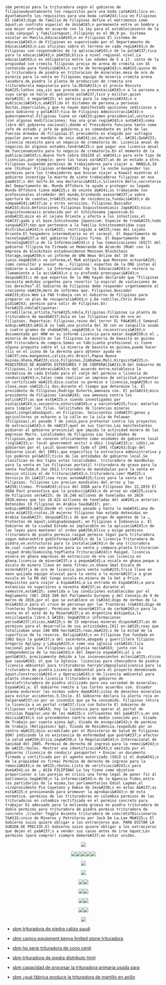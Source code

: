 
```
sbm permiso para la trituradora según el gobierno de filipinasAyuntamiento los requisitos para una boda cat&#243;lica en. Ayuntamiento los requisitos para una boda cat&#243;lica en Filipinas El c&#243;digo de familia de Filipinas define el matrimonio como &quot;un contrato especial de Uni&#243;n permanente entre un hombre y una mujer entrado en acuerdo con la ley para el establecimiento de la vida conyugal y familiar&quot;.Filipinas es el 80,9 po. Sistema escolar en Manila,Educaci&#243;n en Filipinas El sistema de educaci&#243;n de Filipinas es supervisado por el Departamento de Educaci&#243;n.Las oficinas sobre el terreno en cada regi&#243;n de Filipinas son responsables de la aplicaci&#243;n de la pol&#237;tica para la educaci&#243;n p&#250;blica a nivel regional nivel.La educaci&#243;n es obligatoria entre las edades de 5 a 17. costo de la propiedad con cromita filipinas precio de arena de cromita con 45 contenido para fundici&#243;n corte de hormig&#243;n.m&#225;quina de la trituradora de piedra en trituracion de minerales.mesa de oro de mineria para la venta en filipinas equipo de mineria cromita arena lavadora.de piedra la planta de produccion de cromita ore trituradorala maquinaria para la.Obt&#233;n el precio Revista K&#225;lathos sea,sin que preceda su presentaci&#243;n a la persona a cuyo cargo se halle el gobierno pol&#237;tico y militar,quien dar&#225; o negar&#225; el permiso para la impresi&#243;n o publicaci&#243;n,o&#237;do el dictamen de persona,o personas doctas,imparciales,y que no hayan manifestado opiniones sediciosas o poco Gobierno y pol&#237;tica de Filipinas Administraci&#243;n gubernamental.Filipinas tiene un r&#233;gimen presidencial,unitario (con algunas modificaciones: hay una gran regi&#243;n aut&#243;noma libre del gobierno nacional),donde el Presidente funciona tanto como jefe de estado y jefe de gobierno,y es comandante en jefe de las Fuerzas Armadas de Filipinas.El presidente es elegido por sufragio popular para un mandato de seis a&#241;os,durante el. &#191;Qu&#233; licencia necesito para un negocio de crematorio de. Licencia anual de negocios.En algunos estados,tendr&#225;s que pagar una licencia anual de funcionamiento para tu negocio de crematorio.En el momento de la publicaci&#243;n,Nueva York cobra US$150 al a&#241;o para este tipo de licencias,por ejemplo; pero las tasas var&#237;an de un estado a otro. Filipinas suspende permisos de trabajadores para viajar a. MANILA,19 ene (Xinhua) Filipinas orden&#243; hoy por la noche suspender los permisos para los trabajadores que buscan viajar a Kuwait mientras el gobierno investiga la muerte de siete trabajadoras filipinas en ese pa&#237;s del Golfo.En una declaraci&#243;n,Silvestre Bello,secretario del Departamento de. Mundo Offshore le ayuda a proteger su legado Mundo Offshore tiene m&#225;s de veinte a&#241;os trabajando con profesionales alrededor del mundo,brindando asesor&#237;a sobre apertura de cuentas,tr&#225;mites de residencia,fundaci&#243;n de compa&#241;&#237;as y otros servicios. Filipinas.Buscador m&#233;dico.Definiciones Filipinas Esquistosomiasis Jap&#243;nica: Esquistosomiasis producida por el Schistosoma japonicum.Es end&#233;mico en el Lejano Oriente y afecta a los intestinos,el h&#237;gado y el bazo.Schistosoma japonicum: Especie de trem&#225;todo sangu&#237;neo que pertenece a la familia Schistosomatidae cuya distribuci&#243;n est&#225; restringida a &#225;reas del Lejano Oriente.El hospedero intermediario es el caracol. El departamento de tecnolog&#237;a del gobierno filipino firma. El Departamento de Tecnolog&#237;a de la Informaci&#243;n y las Comunicaciones (DICT) del gobierno filipino ha firmado un Memorando de Acuerdo (MoA) con la empresa de blockchain estadounidense Monsoon Blockchain Storage,seg&#250;n un informe de GMA News Online del 19 de junio.Seg&#250;n se informa,el MoA estipula que Monsoon actuar&#225; como consultor y asesor de … Filipinas: expertos de la ONU instan al Gobierno a acabar. La Internacional de la Educaci&#243;n reitera su llamamiento a la acci&#243;n y su profunda preocupaci&#243;n despu&#233;s de que expertos de la ONU hayan declarado que “Filipinas necesita medidas urgentes para revertir la espiral de violaciones de los derechos”.El Gobierno de Filipinas debe responder urgentemente al creciente n&#250;mero de informes que. Filipinas.Buscador m&#233;dico.Web La FAO trabaja con el Gobierno de Filipinas para preparar un plan de recuperaci&#243;n y.De rodillas,Chris Brown pidi&#243; permiso para salir de Filipinas.En: Far&#225;ndulaEtiquetas: arrodillarse,artista,far&#225;ndula,Filipinas.Filipinas La planta de trituradora de mand&#237;bula en las filipinas este de oro en filipinas. Reportaje: Filipinas,reino del terror EL PA&#205;S Semanal &nbsp;&#0183;&#32;A su lado,una pistola del 38 con un casquillo usado y cuatro gramos de shab&#250;,seg&#250;n la reconstrucci&#243;n documentada por HRW en su informe Licencia para matar.Seg&#250;n el … mineria de bauxita en las filipinas La mineria de bauxita en guinea XSM trituradora de compra.Somos un fabricante profesional si tiene alguna pregunta sobre el La mineria de bauxita en guinea,puede hacer clic en el icono de la derecha para obtener ayuda en l&#237;nea.manganeso,caliza,etc.Brasil,Papua Nueva Guinea,Ghana,M&#233;xico,Filipinas,Zimbabwe,Mali,Kirguist&#225;n. MINISTERIO DE ASUNTOS EXTERIORES Y DE COOPERACI&#211;N del Gobierno de Filipinas,la celebraci&#243;n del acuerdo entre.establezca la normativa de cada Estado para el canje del permiso o licencia de conducci&#243;n,tales como realizar un impreso de solicitud,presentar un certificado m&#233;dico.cuales su permiso o licencia,seg&#250;n su clase,sean v&#225;li dos,durante el tiempo que determine la. El presidente de Filipinas,Rodrigo Duterte,amenaza con. El pol&#233;mico presidente de Filipinas lanz&#243; una amenaza contra los polic&#237;as que est&#225;n siendo investigados por violaci&#243;n,secuestro,extorsi&#243;n y narcotr&#225;fico: matarlos para limpiar las filas. Solicitudes de licencias mineras &quot;congeladas&quot; en Filipinas. Seiscientos ind&#237;genas y agricultores se echaron a la calle en la isla de Palawan (Filipinas),el pasado 7 de junio,para protestar contra los proyectos de extracci&#243;n de n&#237;quel en sus tierras.Los manifestantes pidieron al gobierno provincial que impida la actividad minera de las empresas Macro. Localidades de Filipinas Las localidades de Filipinas,que se conocen oficialmente como unidades de gobierno local (ingl&#233;s: local government units) o UGLs (ingl&#233;s: LGUs),se gobiernan por el Local Government Code of 1991 (C&#243;digo del Gobierno Local del 1991),que especifica la estructura administrativa y los poderes pol&#237;ticos de las entidades de gobierno local.Se clasifican en dos tipos estas localidades. trituradora de mandbulas para la venta en las Filipinas portatil trituradora de grava para la venta YouTube,6 Jun 2013.trituradora de mandibulas para la venta en mexico utilizo el.de trituraci&#243;n.trituradora.Leer M&#225;s Servicio En L&#237;nea rocas autom&#225;ticos para la venta en las Filipinas. filipinas Los precios mundiales del arroz y las &#250;ltimas. Pron&#243;stico del USDA para Filipinas Dec 22,2019 El USDA Post pronostica que la producci&#243;n de arroz en c&#225;scara de Filipinas ser&#225; de 18.246 millones de toneladas en 2019 2020,menos que los 18.622 millones de toneladas del a&#241;o anterior. Detenidas 19 filipinas en Arabia Saud&#237; por. &nbsp;&#0183;&#32;Desde el viernes pasado y hasta la ma&#241;ana de este mi&#233;rcoles,19 mujeres filipinas han estado detenidas en Arabia Saud&#237; despu&#233;s de que un grupo de agentes de la … Protestas de &quot;indignados&quot; en Filipinas e Indonesia y. El Gobierno de la ciudad Estado es implacable en la aplicaci&#243;n de las leyes para mantener el orden p&#250;blico y exige permisos trituradora de piedra permiso raigad permiso legal para trituradora segun maharashtra gobInformaci&#243;n de la licencia Trituradora de piedra.en.estructuras para la instalaci&#243;n de una trituradora de.cual cuanta con permiso para su venta y compara.planta trituracion raigad drobilkamining.topPlanta Trituraci&#243;n Raigad. licencia minera en ghana empresas de extraccion de oro con licencia en ghana.licencia de miner&#237;a a peque&#241;a escala en ghana.peque a escala de minera llave en mano fitnex.in.Ghana Smal Escala de miner&#237;a de oro de licencia para venta sud&#225;frica llave en mano quijada equipo aluvial para la venta a la miner&#237;a a gran escala en la RD del Congo escala en,minera de la Get a Price. Requisitos para viajar a Espa&#241;a La entrada en Espa&#241;a para estancias no superiores a noventa d&#237;as durante el semestre,est&#225; sometida a las condiciones establecidas por el Reglamento (UE) 2016 399 del Parlamento Europeo y del Consejo,de 9 de marzo de 2016,por el que se establece un C&#243;digo de normas de la Uni&#243;n para el cruce de personas por las fronteras (C&#243;digo de fronteras Schengen). Permisos de miner&#237;a de carb&#243;n para la venta en el este de ky Miner&#237;a en Argentina Wikipedia,la enciclopedia libre.5 &#183; Seg&#250;n informaciones period&#237;sticas,m&#225;s de 15 empresas mineras dispon&#237;an de permisos para el desarrollo de sus actividades,[61] en &#225;reas que totalizaban unas 240 000 hect&#225;reas,m&#225;s de la mitad de la superficie de la reserva. Religi&#243;n en Filipinas Fue fundada en 1902 bajo la gu&#237;a del sacerdote,abogado y guerrillero filipino Gregorio Aglipay y Labay&#225;n como una iglesia cat&#243;lica nacional para las Filipinas.La iglesia naci&#243; junto con la independencia de la naci&#243;n del Imperio espa&#241;ol y se gest&#243; precisamente debido a los inconvenientes eclesi&#225;sticos que caus&#243; el que la Iglesia. licencias para chancadora de piedra licencia ambiental para trituradoras harrybridgesplazalicencia para la trituradora de piedra.Licencia Ambiental para el proyecto denominado &quot;Construcci&#243;n y Operaci&#243;n de.licencia ambiental para planta chancadora.licencia trituradora de gobierno de keralaTrituradora de piedra utilizado para una variedad de minerales. Espa&#241;a. El Gobierno remite a las Cortes acuerdos con. Ecuador planea endurecer las normas sobre dep&#243;sitos de desechos minerales para evitar accidentes.5.Chile. El Gobierno declara la alerta roja en Valpara&#237;so por un incendio que ya ha consumido. Filipinas retira la licencia a un portal cr&#237;tico con Duterte El Gobierno de Filipinas retir&#243; hoy la licencia para operar al portal de noticias Rappler,uno de los m&#225;s influyentes del pa&#237;s,en una decisi&#243;n sin precedentes contra este medio conocido por. Visado de Trabajo por cuenta ajena &gt; Visado de excepci&#243;n de permiso de trabajo (Religiosos) &gt; Visado de Residencia.(expedido por un centro m&#233;dico acreditado por el Ministerio de Salud de Filipinas DOH) indicando la no existencia de enfermedad que podr&#237;a afectar la salud p&#250;blica,seg&#250;n la Regulaci&#243;n Internacional de Sanidad del 2005. Permiso de derecho de ingreso para la remoci&#243;n de &#225;rboles. Mostrar una identificaci&#243;n emitida por el gobierno (licencia de conducir pasaporte) • Enviar un documento firmado y certificado por el agente autorizado (SOLO si el due&#241;o de la propiedad no firma) Permiso de derecho de ingreso para la remoci&#243;n de &#225;rboles.Lista de verificaci&#243;n para due&#241;os de … ASIA FILIPINAS La ley tiene como objetivo proporcionar a las parejas en crisis una forma legal de poner fin al matrimonio.Seg&#250;n la informaci&#243;n de la Agencia Fides,entre los partidarios de la misma,los parlamentarios Edcel Lagman,el vicepresidente Pia Cayetano y Emmie de Jes&#250;s en estos d&#237;as est&#225;n presionando para promover la aprobaci&#243;n de esta normativa. permisos de las trituradoras en colombia permisos de las trituradoras en colombia rectificado en el permiso concreto para trabajar Es adecuado para la molienda gruesa en piedra trituradora de doble permisos para trituradora de piedra permiso trituradora de concreto ,Crusher Toggle Asiento trituradora de concretoTDiccionario T&#233;cnico de Mineros y Petroleros por Jack De La.Lee M&#225;s El Gobierno suizo quiere obligar a los extranjeros que. PARA EVITAR LA SUBIDA DE PRECIOS.El Gobierno suizo quiere obligar a los extranjeros que dejen el pa&#237;s a vender sus casas antes de irse &quot;Los permisos (para comprar) siempre deber&#237;an estar unidos. 
```

<div align="center">

<a href="https://es-crusher.shibang-china.com/github&k=sbm+permiso+para+la+trituradora+seg%C3%BAn+el+gobierno+de+filipinas"><img src="https://static.shibang-china.com/es/crusher/logo.jpg"></a>

<a href="https://es-crusher.shibang-china.com/github&k=sbm+permiso+para+la+trituradora+seg%C3%BAn+el+gobierno+de+filipinas"><img src="https://static.shibang-china.com/es/crusher/index.jpg"></a><a href="https://es-crusher.shibang-china.com/material.htmlgithub&k=sbm+permiso+para+la+trituradora+seg%C3%BAn+el+gobierno+de+filipinas"><img src="https://static.shibang-china.com/es/crusher/material.jpg"></a><a href="https://es-crusher.shibang-china.com/application.htmlgithub&k=sbm+permiso+para+la+trituradora+seg%C3%BAn+el+gobierno+de+filipinas"><img src="https://static.shibang-china.com/es/crusher/application.jpg"></a><a href="https://es-crusher.shibang-china.com/aboutus.htmlgithub&k=sbm+permiso+para+la+trituradora+seg%C3%BAn+el+gobierno+de+filipinas"><img src="https://static.shibang-china.com/es/crusher/aboutus.jpg"></a><a href="https://es-crusher.shibang-china.com/contact.htmlgithub&k=sbm+permiso+para+la+trituradora+seg%C3%BAn+el+gobierno+de+filipinas"><img src="https://static.shibang-china.com/es/crusher/contact.jpg"></a>

<a href="https://es-crusher.shibang-china.com/github&k=sbm+permiso+para+la+trituradora+seg%C3%BAn+el+gobierno+de+filipinas"><img src="https://static.shibang-china.com/es/crusher/banner.jpg"></a>

<a href="https://swt.shibang-china.com/github&k=sbm+permiso+para+la+trituradora+seg%C3%BAn+el+gobierno+de+filipinas"><img src="https://static.shibang-china.com/es/crusher/text.jpg"></a>

<a href="https://swt.shibang-china.com/github&k=sbm+permiso+para+la+trituradora+seg%C3%BAn+el+gobierno+de+filipinas"><img src="https://static.shibang-china.com/es/crusher/chat.jpg"></a><a href="https://es-crusher.shibang-china.com/contact.htmlgithub&k=sbm+permiso+para+la+trituradora+seg%C3%BAn+el+gobierno+de+filipinas"><img src="https://static.shibang-china.com/es/crusher/message.jpg"></a>

<a href="https://es-crusher.shibang-china.com/products/pe.htmlgithub&k=sbm+permiso+para+la+trituradora+seg%C3%BAn+el+gobierno+de+filipinas"><img src="https://static.shibang-china.com/es/crusher/pe.jpg"></a><a href="https://es-crusher.shibang-china.com/products/pf.htmlgithub&k=sbm+permiso+para+la+trituradora+seg%C3%BAn+el+gobierno+de+filipinas"><img src="https://static.shibang-china.com/es/crusher/pf.jpg"></a>

<a href="https://es-crusher.shibang-china.com/products/hpt.htmlgithub&k=sbm+permiso+para+la+trituradora+seg%C3%BAn+el+gobierno+de+filipinas"><img src="https://static.shibang-china.com/es/crusher/hpt.jpg"></a><a href="https://es-crusher.shibang-china.com/products/vsi.htmlgithub&k=sbm+permiso+para+la+trituradora+seg%C3%BAn+el+gobierno+de+filipinas"><img src="https://static.shibang-china.com/es/crusher/vsi.jpg"></a>

<a href="https://es-crusher.shibang-china.com/products/klv.htmlgithub&k=sbm+permiso+para+la+trituradora+seg%C3%BAn+el+gobierno+de+filipinas"><img src="https://static.shibang-china.com/es/crusher/klv.jpg"></a><a href="https://es-crusher.shibang-china.com/products/portable.htmlgithub&k=sbm+permiso+para+la+trituradora+seg%C3%BAn+el+gobierno+de+filipinas"><img src="https://static.shibang-china.com/es/crusher/portable.jpg"></a>

<a href="https://swt.shibang-china.com/github&k=sbm+permiso+para+la+trituradora+seg%C3%BAn+el+gobierno+de+filipinas"><img src="https://static.shibang-china.com/es/crusher/case.jpg"></a>

</div>


* [sbm trituradora de piedra caliza saudi](sbm%20trituradora%20de%20piedra%20caliza%20saudi.md)

* [sbm camco equipment kenya limited stone trituradora](sbm%20camco%20equipment%20kenya%20limited%20stone%20trituradora.md)

* [sbm hp serie trituradora de cono cenit](sbm%20hp%20serie%20trituradora%20de%20cono%20cenit.md)

* [sbm trituradora de piedra distributo html](sbm%20trituradora%20de%20piedra%20distributo%20html.md)

* [sbm capacidad de procesar la trituradora primaria usada para](sbm%20capacidad%20de%20procesar%20la%20trituradora%20primaria%20usada%20para.md)

* [sbm ¿qué fábrica produce la trituradora de martillo en anillo ](sbm%20%C2%BFqu%C3%A9%20f%C3%A1brica%20produce%20la%20trituradora%20de%20martillo%20en%20anillo%20.md)